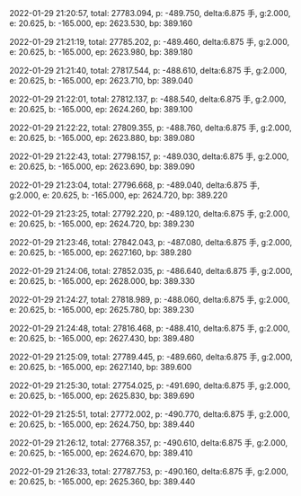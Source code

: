 2022-01-29 21:20:57, total: 27783.094, p: -489.750, delta:6.875 手, g:2.000, e: 20.625, b: -165.000, ep: 2623.530, bp: 389.160

2022-01-29 21:21:19, total: 27785.202, p: -489.460, delta:6.875 手, g:2.000, e: 20.625, b: -165.000, ep: 2623.980, bp: 389.180

2022-01-29 21:21:40, total: 27817.544, p: -488.610, delta:6.875 手, g:2.000, e: 20.625, b: -165.000, ep: 2623.710, bp: 389.040

2022-01-29 21:22:01, total: 27812.137, p: -488.540, delta:6.875 手, g:2.000, e: 20.625, b: -165.000, ep: 2624.260, bp: 389.100

2022-01-29 21:22:22, total: 27809.355, p: -488.760, delta:6.875 手, g:2.000, e: 20.625, b: -165.000, ep: 2623.880, bp: 389.080

2022-01-29 21:22:43, total: 27798.157, p: -489.030, delta:6.875 手, g:2.000, e: 20.625, b: -165.000, ep: 2623.690, bp: 389.090

2022-01-29 21:23:04, total: 27796.668, p: -489.040, delta:6.875 手, g:2.000, e: 20.625, b: -165.000, ep: 2624.720, bp: 389.220

2022-01-29 21:23:25, total: 27792.220, p: -489.120, delta:6.875 手, g:2.000, e: 20.625, b: -165.000, ep: 2624.720, bp: 389.230

2022-01-29 21:23:46, total: 27842.043, p: -487.080, delta:6.875 手, g:2.000, e: 20.625, b: -165.000, ep: 2627.160, bp: 389.280

2022-01-29 21:24:06, total: 27852.035, p: -486.640, delta:6.875 手, g:2.000, e: 20.625, b: -165.000, ep: 2628.000, bp: 389.330

2022-01-29 21:24:27, total: 27818.989, p: -488.060, delta:6.875 手, g:2.000, e: 20.625, b: -165.000, ep: 2625.780, bp: 389.230

2022-01-29 21:24:48, total: 27816.468, p: -488.410, delta:6.875 手, g:2.000, e: 20.625, b: -165.000, ep: 2627.430, bp: 389.480

2022-01-29 21:25:09, total: 27789.445, p: -489.660, delta:6.875 手, g:2.000, e: 20.625, b: -165.000, ep: 2627.140, bp: 389.600

2022-01-29 21:25:30, total: 27754.025, p: -491.690, delta:6.875 手, g:2.000, e: 20.625, b: -165.000, ep: 2625.830, bp: 389.690

2022-01-29 21:25:51, total: 27772.002, p: -490.770, delta:6.875 手, g:2.000, e: 20.625, b: -165.000, ep: 2624.750, bp: 389.440

2022-01-29 21:26:12, total: 27768.357, p: -490.610, delta:6.875 手, g:2.000, e: 20.625, b: -165.000, ep: 2624.670, bp: 389.410

2022-01-29 21:26:33, total: 27787.753, p: -490.160, delta:6.875 手, g:2.000, e: 20.625, b: -165.000, ep: 2625.360, bp: 389.440